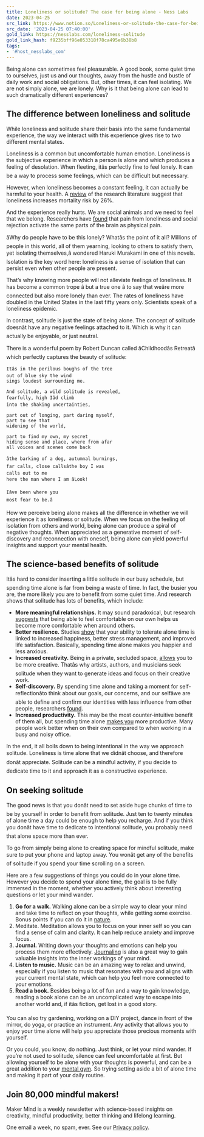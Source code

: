 ```yaml
---
title: Loneliness or solitude? The case for being alone - Ness Labs
date: 2023-04-25
src_link: https://www.notion.so/Loneliness-or-solitude-the-case-for-being-alone-78af68d6544d438c92a8ed9970692595
src_date: '2023-04-25 07:40:00'
gold_link: https://nesslabs.com/loneliness-solitude
gold_link_hash: f9235bff96e053318f78ca495e6b38b8
tags:
- '#host_nesslabs_com'
---
```





Being alone can sometimes feel pleasurable. A good book, some quiet time to ourselves, just us and our thoughts, away from the hustle and bustle of daily work and social obligations. But, other times, it can feel isolating. We are not simply alone, we are lonely. Why is it that being alone can lead to such dramatically different experiences?


The difference between loneliness and solitude
----------------------------------------------


While loneliness and solitude share their basis into the same fundamental experience, the way we interact with this experience gives rise to two different mental states.


Loneliness is a common but uncomfortable human emotion. Loneliness is the subjective experience in which a person is alone and which produces a feeling of desolation. When fleeting, itâs perfectly fine to feel lonely. It can be a way to process some feelings, which can be difficult but necessary.


However, when loneliness becomes a constant feeling, it can actually be harmful to your health. A [review](https://pubmed.ncbi.nlm.nih.gov/25910392/) of the research literature suggest that loneliness increases mortality risk by 26%.


And the experience really hurts. We are social animals and we need to feel that we belong. Researchers have [found](https://www.ncbi.nlm.nih.gov/pmc/articles/PMC3273616/) that pain from loneliness and social rejection activate the same parts of the brain as physical pain.


âWhy do people have to be this lonely? Whatâs the point of it all? Millions of people in this world, all of them yearning, looking to others to satisfy them, yet isolating themselves,â wondered Haruki Murakami in one of this novels. Isolation is the key word here: loneliness is a sense of isolation that can persist even when other people are present.


That’s why knowing more people will not alleviate feelings of loneliness. It has become a common trope â but a true one â to say that weâre more connected but also more lonely than ever. The rates of loneliness have doubled in the United States in the last fifty years only. Scientists speak of a loneliness epidemic.


In contrast, solitude is just the state of being alone. The concept of solitude doesnât have any negative feelings attached to it. Which is why it can actually be enjoyable, or just neutral.


There is a wonderful poem by Robert Duncan called âChildhoodâs Retreatâ which perfectly captures the beauty of solitude:



```
Itâs in the perilous boughs of the tree
out of blue sky the wind
sings loudest surrounding me.
 
And solitude, a wild solitude is revealed,
fearfully, high Iâd climb
into the shaking uncertainties,
 
part out of longing, part daring myself,
part to see that
widening of the world,
 
part to find my own, my secret
hiding sense and place, where from afar   
all voices and scenes come back
 
âthe barking of a dog, autumnal burnings,
far calls, close callsâthe boy I was
calls out to me
here the man where I am âLook!
 
Iâve been where you
most fear to be.â
```

How we perceive being alone makes all the difference in whether we will experience it as loneliness or solitude. When we focus on the feeling of isolation from others and world, being alone can produce a spiral of negative thoughts. When appreciated as a generative moment of self-discovery and reconnection with oneself, being alone can yield powerful insights and support your mental health. 


The science-based benefits of solitude
--------------------------------------


Itâs hard to consider inserting a little solitude in our busy schedule, but spending time alone is far from being a waste of time. In fact, the busier you are, the more likely you are to benefit from some quiet time. And research shows that solitude has lots of benefits, which include:


* **More meaningful relationships.** It may sound paradoxical, but research [suggests](https://onlinelibrary.wiley.com/doi/abs/10.1111/1468-5914.00204) that being able to feel comfortable on our own helps us become more comfortable when around others.
* **Better resilience.** Studies [show](https://doi.org/10.1111/1468-5914.00204) that your ability to tolerate alone time is linked to increased happiness, better stress management, and improved life satisfaction. Basically, spending time alone makes you happier and less anxious.
* **Increased creativity.** Being in a private, secluded space, [allows](https://doi.org/10.1016/j.paid.2017.07.043) you to be more creative. Thatâs why artists, authors, and musicians seek solitude when they want to generate ideas and focus on their creative work.
* **Self-discovery.** By spending time alone and taking a moment for self-reflectionâto think about our goals, our concerns, and our selfâwe are able to define and confirm our identities with less influence from other people, researchers [found](http://dx.doi.org/10.1111/1468-5914.00204).
* **Increased productivity.** This may be the most counter-intuitive benefit of them all, but spending time alone [makes you](http://www.sciencedirect.com/science/article/pii/S0272494413000340) more productive. Many people work better when on their own compared to when working in a busy and noisy office.


In the end, it all boils down to being intentional in the way we approach solitude. Loneliness is time alone that we didnât choose, and therefore donât appreciate. Solitude can be a mindful activity, if you decide to dedicate time to it and approach it as a constructive experience.


On seeking solitude
-------------------


The good news is that you donât need to set aside huge chunks of time to be by yourself in order to benefit from solitude. Just ten to twenty minutes of alone time a day could be enough to help you recharge. And if you think you donât have time to dedicate to intentional solitude, you probably need that alone space more than ever.


To go from simply being alone to creating space for mindful solitude, make sure to put your phone and laptop away. You wonât get any of the benefits of solitude if you spend your time scrolling on a screen.


Here are a few suggestions of things you could do in your alone time. However you decide to spend your alone time, the goal is to be fully immersed in the moment, whether you actively think about interesting questions or let your mind wander.


1. **Go for a walk.** Walking alone can be a simple way to clear your mind and take time to reflect on your thoughts, while getting some exercise. Bonus points if you can do it in [nature](https://nesslabs.com/taking-note-of-nature).
2. Meditate. Meditation allows you to focus on your inner self so you can find a sense of calm and clarity. It can help reduce anxiety and improve focus.
3. **Journal.** Writing down your thoughts and emotions can help you process them more effectively. [Journaling](https://nesslabs.com/dear-diary) is also a great way to gain valuable insights into the inner workings of your mind.
4. **Listen to music.** Music can be an amazing way to relax and unwind, especially if you listen to music that resonates with you and aligns with your current mental state, which can help you feel more connected to your emotions.
5. **Read a book.** Besides being a lot of fun and a way to gain knowledge, reading a book alone can be an uncomplicated way to escape into another world and, if itâs fiction, get lost in a good story.


You can also try gardening, working on a DIY project, dance in front of the mirror, do yoga, or practice an instrument. Any activity that allows you to enjoy your time alone will help you appreciate those precious moments with yourself.


Or you could, you know, do nothing. Just think, or let your mind wander. If you’re not used to solitude, silence can feel uncomfortable at first. But allowing yourself to be alone with your thoughts is powerful, and can be a great addition to your [mental gym](https://nesslabs.com/mental-gym). So trying setting aside a bit of alone time and making it part of your daily routine.  




  

Join 80,000 mindful makers!
---------------------------


Maker Mind is a weekly newsletter with science-based insights on creativity, mindful productivity, better thinking and lifelong learning.


One email a week, no spam, ever. See our [Privacy policy](/privacy).